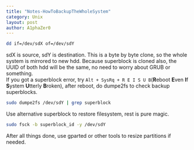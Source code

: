 ```yaml
---
title: "Notes-HowToBackupTheWholeSystem"
category: Unix
layout: post
author: A1phaZer0
---
```

```sh
dd if=/dev/sdX of=/dev/sdY
```
<!--more-->
sdX is source, sdY is destination.
This is a byte by byte clone, so the whole system is mirrored to new hdd. Because superblock is cloned also, the UUID of both hdd will be the same, no need to worry about GRUB or something.  
If you got a superblock error, try `Alt + SysRq + R E I S U B`(**R**eboot **E**ven **I**f **S**ystem **U**tterly **B**roken), after reboot, do dumpe2fs to check backup superblocks.
```sh
sudo dumpe2fs /dev/sdY | grep superblock
```
Use alternative superblock to restore filesystem, rest is pure magic.
```sh
sudo fsck -b superblock_id -y /dev/sdY
```
After all things done, use gparted or other tools to resize partitions if needed.
